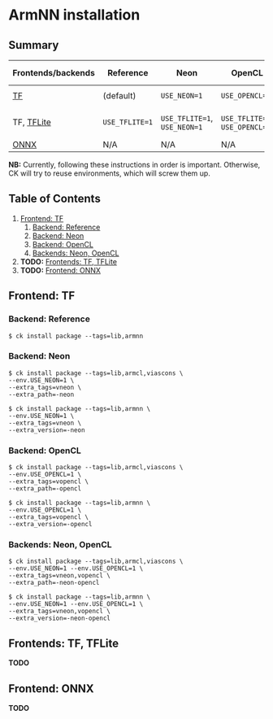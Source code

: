 # ArmNN installation

## Summary

Frontends/backends                            | Reference      | Neon                         | OpenCL                         | Neon, OpenCL                                 |
-|-|-|-|-|
[TF](https://www.tensorflow.org/)             | (default)      |                 `USE_NEON=1` |                 `USE_OPENCL=1` |                 `USE_NEON=1`, `USE_OPENCL=1` |
TF, [TFLite](https://www.tensorflow.org/lite) | `USE_TFLITE=1` | `USE_TFLITE=1`, `USE_NEON=1` | `USE_TFLITE=1`, `USE_OPENCL=1` | `USE_TFLITE=1`, `USE_NEON=1`, `USE_OPENCL=1` |
[ONNX](https://onnx.ai/)                      | N/A            | N/A                          | N/A                            | N/A                                          |

**NB:** Currently, following these instructions in order is important. Otherwise, CK will try to reuse environments, which will screw them up.

## Table of Contents

1. [Frontend: TF](#tf)
    1. [Backend: Reference](#tf_ref)
    1. [Backend: Neon](#tf_neon)
    1. [Backend: OpenCL](#tf_opencl)
    1. [Backends: Neon, OpenCL](#tf_neon_opencl)
1.  **TODO:** [Frontends: TF, TFLite](#tflite)
1.  **TODO:** [Frontend: ONNX](#onnx)


<a name="tf"></a>
## Frontend: TF

<a name="tf_ref"></a>
### Backend: Reference
```
$ ck install package --tags=lib,armnn
```

<a name="tf_neon"></a>
### Backend: Neon
```
$ ck install package --tags=lib,armcl,viascons \
--env.USE_NEON=1 \
--extra_tags=vneon \
--extra_path=-neon

$ ck install package --tags=lib,armnn \
--env.USE_NEON=1 \
--extra_tags=vneon \
--extra_version=-neon
```

<a name="tf_opencl"></a>
### Backend: OpenCL
```
$ ck install package --tags=lib,armcl,viascons \
--env.USE_OPENCL=1 \
--extra_tags=vopencl \
--extra_path=-opencl

$ ck install package --tags=lib,armnn \
--env.USE_OPENCL=1 \
--extra_tags=vopencl \
--extra_version=-opencl
```

<a name="tf_neon_opencl"></a>
### Backends: Neon, OpenCL
```
$ ck install package --tags=lib,armcl,viascons \
--env.USE_NEON=1 --env.USE_OPENCL=1 \
--extra_tags=vneon,vopencl \
--extra_path=-neon-opencl

$ ck install package --tags=lib,armnn \
--env.USE_NEON=1 --env.USE_OPENCL=1 \
--extra_tags=vneon,vopencl \
--extra_version=-neon-opencl
```

<a name="tflite"></a>
## Frontends: TF, TFLite
**TODO**

<a name="onnx"></a>
## Frontend: ONNX
**TODO**


